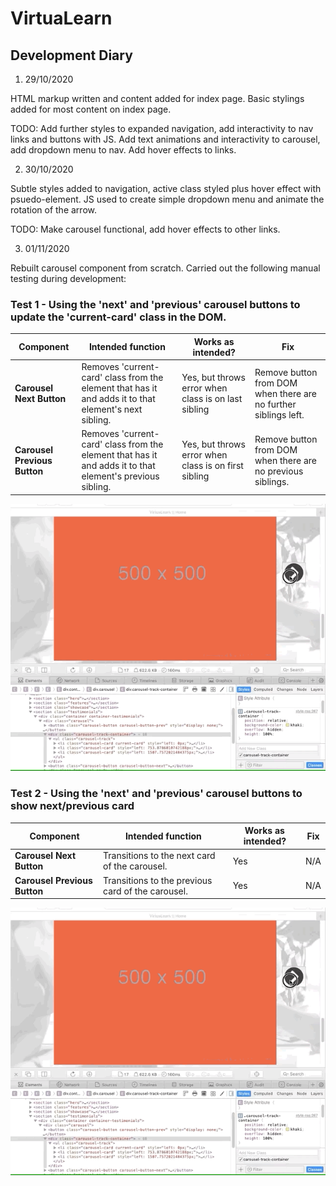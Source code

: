 # VirtuaLearn

## Development Diary

1. 29/10/2020

HTML markup written and content added for index page. Basic stylings added for most content on index page. 

TODO: Add further styles to expanded navigation, add interactivity to nav links and buttons with JS. Add text animations and interactivity to carousel, add dropdown menu to nav. Add hover effects to links.

2. 30/10/2020

Subtle styles added to navigation, active class styled plus hover effect with psuedo-element. JS used to create simple dropdown menu and animate the rotation of the arrow.

TODO: Make carousel functional, add hover effects to other links.

3. 01/11/2020

Rebuilt carousel component from scratch. Carried out the following manual testing during development:

### Test 1 - Using the 'next' and 'previous' carousel buttons to update the 'current-card' class in the DOM.

| Component | Intended function | Works as intended? | Fix |
| --------- | ----------------- | ------------------ | --- |
| **Carousel Next Button** | Removes 'current-card' class from the element that has it and adds it to that element's next sibling. | Yes, but throws error when class is on last sibling | Remove button from DOM when there are no further siblings left. |
| **Carousel Previous Button** | Removes 'current-card' class from the element that has it and adds it to that element's previous sibling. | Yes, but throws error when class is on first sibling | Remove button from DOM when there are no previous siblings. |

!["The DOM being manipulated when the user clicks the next/previous carousel buttons."](assets/write-up/carousel-next-prev-btns-class-test.gif)

### Test 2 - Using the 'next' and 'previous' carousel buttons to show next/previous card

| Component | Intended function | Works as intended? | Fix |
| --------- | ----------------- | ------------------ | --- |
| **Carousel Next Button** | Transitions to the next card of the carousel. | Yes | N/A |
| **Carousel Previous Button** | Transitions to the previous card of the carousel. | Yes | N/A |

!["The carousel changing card depending on next/previous button clicked by user."](assets/write-up/carousel-next-prev-btns-class-test.gif)